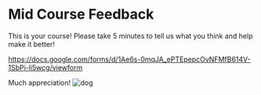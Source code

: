 # Mid Course Feedback

This is your course!  Please take 5 minutes to tell us what you think and help make it better!


https://docs.google.com/forms/d/1Ae6s-0mqJA_ePTEpepcOvNFMfB614V-1SbPi-li5wcg/viewform

Much appreciation!
![dog](http://www.explosion.com/wp-content/uploads/2014/07/5.jpg)

